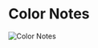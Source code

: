 # Color Notes
![Color Notes](https://github.com/og-tombar/color-notes/assets/134632821/127a5705-7094-428a-9b80-617c91071cfd)
